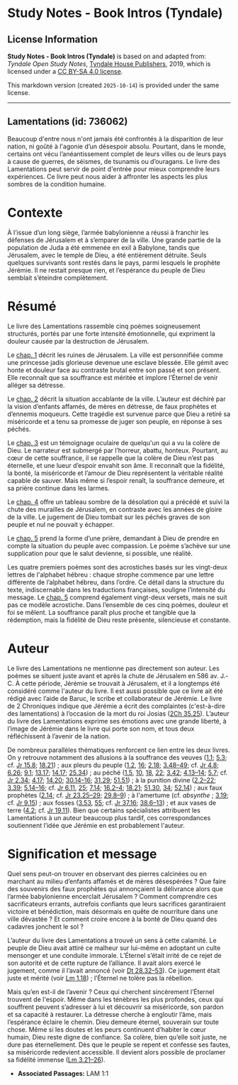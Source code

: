 # Study Notes - Book Intros (Tyndale)

## License Information

**Study Notes - Book Intros (Tyndale)** is based on and adapted from: _Tyndale Open Study Notes_, [Tyndale House Publishers](https://tyndaleopenresources.com/), 2019, which is licensed under a [CC BY-SA 4.0 license](https://creativecommons.org/licenses/by-sa/4.0/legalcode.en).

This markdown version (created `2025-10-14`) is provided under the same license.



--------------------------------

## Lamentations (id: 736062)

Beaucoup d'entre nous n'ont jamais été confrontés à la disparition de leur nation, ni goûté à l'agonie d’un désespoir absolu. Pourtant, dans le monde, certains ont vécu l’anéantissement complet de leurs villes ou de leurs pays à cause de guerres, de séismes, de tsunamis ou d’ouragans. Le livre des Lamentations peut servir de point d'entrée pour mieux comprendre leurs expériences. Ce livre peut nous aider à affronter les aspects les plus sombres de la condition humaine.

Contexte
========

À l’issue d’un long siège, l’armée babylonienne a réussi à franchir les défenses de Jérusalem et à s’emparer de la ville. Une grande partie de la population de Juda a été emmenée en exil à Babylone, tandis que Jérusalem, avec le temple de Dieu, a été entièrement détruite. Seuls quelques survivants sont restés dans le pays, parmi lesquels le prophète Jérémie. Il ne restait presque rien, et l’espérance du peuple de Dieu semblait s’éteindre complètement.

Résumé
======

Le livre des Lamentations rassemble cinq poèmes soigneusement structurés, portés par une forte intensité émotionnelle, qui expriment la douleur causée par la destruction de Jérusalem.

Le [chap. 1](https://ref.ly/Lam1:1-Lam1:22) décrit les ruines de Jérusalem. La ville est personnifiée comme une princesse jadis glorieuse devenue une esclave blessée. Elle gémit avec honte et douleur face au contraste brutal entre son passé et son présent. Elle reconnaît que sa souffrance est méritée et implore l’Éternel de venir alléger sa détresse.

Le [chap. 2](https://ref.ly/Lam2:1-Lam2:22) décrit la situation accablante de la ville. L’auteur est déchiré par la vision d’enfants affamés, de mères en détresse, de faux prophètes et d’ennemis moqueurs. Cette tragédie est survenue parce que Dieu a retiré sa miséricorde et a tenu sa promesse de juger son peuple, en réponse à ses péchés.

Le [chap. 3](https://ref.ly/Lam3:1-Lam3:66) est un témoignage oculaire de quelqu'un qui a vu la colère de Dieu. Le narrateur est submergé par l’horreur, abattu, honteux. Pourtant, au cœur de cette souffrance, il se rappelle que la colère de Dieu n’est pas éternelle, et une lueur d’espoir envahit son âme. Il reconnaît que la fidélité, la bonté, la miséricorde et l’amour de Dieu représentent la véritable réalité capable de sauver. Mais même si l’espoir renaît, la souffrance demeure, et sa prière continue dans les larmes.

Le [chap. 4](https://ref.ly/Lam4:1-Lam4:22) offre un tableau sombre de la désolation qui a précédé et suivi la chute des murailles de Jérusalem, en contraste avec les années de gloire de la ville. Le jugement de Dieu tombait sur les péchés graves de son peuple et nul ne pouvait y échapper.

Le [chap. 5](https://ref.ly/Lam5:1-Lam5:22) prend la forme d’une prière, demandant à Dieu de prendre en compte la situation du peuple avec compassion. Le poème s’achève sur une supplication pour que le salut devienne, si possible, une réalité.

Les quatre premiers poèmes sont des acrostiches basés sur les vingt\-deux lettres de l'alphabet hébreu : chaque strophe commence par une lettre différente de l’alphabet hébreu, dans l’ordre. Ce détail dans la structure du texte, indiscernable dans les traductions françaises, souligne l’intensité du message. Le [chap. 5](https://ref.ly/Lam5:1-Lam5:22) comprend également vingt\-deux versets, mais ne suit pas ce modèle acrostiche. Dans l’ensemble de ces cinq poèmes, douleur et foi se mêlent. La souffrance paraît plus proche et tangible que la rédemption, mais la fidélité de Dieu reste présente, silencieuse et constante.

Auteur
======

Le livre des Lamentations ne mentionne pas directement son auteur. Les poèmes se situent juste avant et après la chute de Jérusalem en 586 av. J.\-C. À cette période, Jérémie se trouvait à Jérusalem, et il a longtemps été considéré comme l'auteur du livre. Il est aussi possible que ce livre ait été rédigé avec l’aide de Baruc, le scribe et collaborateur de Jérémie. Le livre de 2 Chroniques indique que Jérémie a écrit des complaintes (c'est\-à\-dire des lamentations) à l’occasion de la mort du roi Josias ([2Ch 35\.25](https://ref.ly/2Chr35:25)). L’auteur du livre des Lamentations exprime ses émotions avec une grande liberté, à l’image de Jérémie dans le livre qui porte son nom, et tous deux réfléchissent à l’avenir de la nation.

De nombreux parallèles thématiques renforcent ce lien entre les deux livres. On y retrouve notamment des allusions à la souffrance des veuves ([1\.1](https://ref.ly/Lam1:1); [5\.3](https://ref.ly/Lam5:3); cf. [Jr 15\.8](https://ref.ly/Jer15:8); [18\.21](https://ref.ly/Jer18:21)) ; aux pleurs du peuple ([1\.2](https://ref.ly/Lam1:2), [16](https://ref.ly/Lam1:16); [2\.18](https://ref.ly/Lam2:18); [3\.48–49](https://ref.ly/Lam3:48-Lam3:49); cf. [Jr 4\.8](https://ref.ly/Jer4:8); [6\.26](https://ref.ly/Jer6:26); [9\.1](https://ref.ly/Jer9:1); [13\.17](https://ref.ly/Jer13:17); [14\.17](https://ref.ly/Jer14:17); [25\.34](https://ref.ly/Jer25:34)) ; au péché ([1\.5](https://ref.ly/Lam1:5), [10](https://ref.ly/Lam1:10), [18](https://ref.ly/Lam1:18), [22](https://ref.ly/Lam1:22); [3\.42](https://ref.ly/Lam3:42); [4\.13–14](https://ref.ly/Lam4:13-Lam4:14); [5\.7](https://ref.ly/Lam5:7); cf. [Jr 2\.34](https://ref.ly/Jer2:34); [4\.17](https://ref.ly/Jer4:17); [14\.20](https://ref.ly/Jer14:20); [30\.14–16](https://ref.ly/Jer30:14-Jer30:16); [31\.29](https://ref.ly/Jer31:29); [51\.51](https://ref.ly/Jer51:51)) ; à la punition divine ([2\.2–22](https://ref.ly/Lam2:2-Lam2:22); [3\.39](https://ref.ly/Lam3:39); [5\.14–16](https://ref.ly/Lam5:14-Lam5:16); cf. [Jr 6\.11](https://ref.ly/Jer6:11), [25](https://ref.ly/Jer6:25); [7\.14](https://ref.ly/Jer7:14); [16\.2–4](https://ref.ly/Jer16:2-Jer16:4); [18\.21](https://ref.ly/Jer18:21); [51\.30](https://ref.ly/Jer51:30), [34](https://ref.ly/Jer51:34); [52\.14](https://ref.ly/Jer52:14)) ; aux faux prophètes ([2\.14](https://ref.ly/Lam2:14); cf. [Jr 23\.25–29](https://ref.ly/Jer23:25-Jer23:29); [29\.8–9](https://ref.ly/Jer29:8-Jer29:9)) ; à l'amertume (cf. *absynthe* ; [3\.19](https://ref.ly/Lam3:19); cf. [Jr 9\.15](https://ref.ly/Jer9:15)) ; aux fosses ([3\.53](https://ref.ly/Lam3:53), [55](https://ref.ly/Lam3:55); cf. [Jr 37\.16](https://ref.ly/Jer37:16); [38\.6–13](https://ref.ly/Jer38:6-Jer38:13)) ; et aux vases de terre ([4\.2](https://ref.ly/Lam4:2); cf. [Jr 19\.11](https://ref.ly/Jer19:11)). Bien que certains spécialistes attribuent les Lamentations à un auteur beaucoup plus tardif, ces correspondances soutiennent l’idée que Jérémie en est probablement l'auteur.

Signification et message
========================

Quel sens peut\-on trouver en observant des pierres calcinées ou en marchant au milieu d’enfants affamés et de mères désespérées ? Que faire des souvenirs des faux prophètes qui annonçaient la délivrance alors que l’armée babylonienne encerclait Jérusalem ? Comment comprendre ces sacrificateurs errants, autrefois confiants que leurs sacrifices garantiraient victoire et bénédiction, mais désormais en quête de nourriture dans une ville dévastée ? Et comment croire encore à la bonté de Dieu quand des cadavres jonchent le sol ?

L’auteur du livre des Lamentations a trouvé un sens à cette calamité. Le peuple de Dieu avait attiré ce malheur sur lui\-même en adoptant un culte mensonger et une conduite immorale. L’Éternel s’était irrité de ce rejet de son autorité et de cette rupture de l’alliance. Il avait alors exercé le jugement, comme il l’avait annoncé (voir [Dt 28\.32–53](https://ref.ly/Deut28:32-Deut28:53)). Ce jugement était juste et mérité (voir [Lm 1\.18](https://ref.ly/Lam1:18)) ; l’Éternel ne tolère pas la rébellion.

Mais qu’en est\-il de l’avenir ? Ceux qui cherchent sincèrement l’Éternel trouvent de l'espoir. Même dans les ténèbres les plus profondes, ceux qui souffrent peuvent s’adresser à lui et découvrir sa miséricorde, son pardon et sa capacité à restaurer. La détresse cherche à engloutir l’âme, mais l’espérance éclaire le chemin. Dieu demeure éternel, souverain sur toute chose. Même si les doutes et les peurs continuent d’habiter le cœur humain, Dieu reste digne de confiance. Sa colère, bien qu’elle soit juste, ne dure pas éternellement. Dès que le peuple se repent et confesse ses fautes, sa miséricorde redevient accessible. Il devient alors possible de proclamer sa fidélité immense ([Lm 3\.21–26](https://ref.ly/Lam3:21-Lam3:26)).

* **Associated Passages:** LAM 1:1

